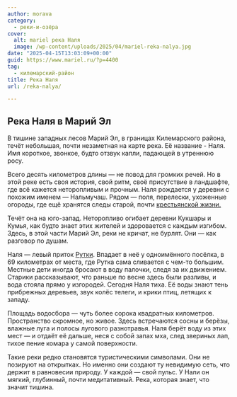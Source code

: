 ```yaml
---
author: morava
category:
  - реки-и-озёра
cover:
  alt: mariel река Наля
  image: /wp-content/uploads/2025/04/mariel-reka-nalya.jpg
date: "2025-04-15T13:03:09+00:00"
guid: https://www.mariel.ru/?p=4400
tag:
  - килемарский-район
title: Река Наля
url: /reka-nalya/

---
```

## **Река Наля в Марий Эл**

В тишине западных лесов Марий Эл, в границах Килемарского района, течёт небольшая, почти незаметная на карте река. Её название \- Наля. Имя короткое, звонкое, будто отзвук капли, падающей в утреннюю росу.

Всего десять километров длины — не повод для громких речей. Но в этой реке есть своя история, свой ритм, своё присутствие в ландшафте, где всё кажется неторопливым и прочным. Наля рождается у деревни с похожим именем — Нальмучаш. Рядом — поля, перелески, ухоженные огороды, где ещё хранятся следы старой, почти [крестьянской жизни.](/derevnya_abrosimovo/)

Течёт она на юго-запад. Неторопливо огибает деревни Кукшары и Кумья, как будто знает этих жителей и здоровается с каждым изгибом. Здесь, в этой части Марий Эл, реки не кричат, не бурлят. Они — как разговор по душам.

Наля — левый приток [Рутки](/arbish/). Впадает в неё у одноимённого посёлка, в 69 километрах от места, где Рутка сама сливается с чем-то большим. Местные дети иногда бросают в воду палочки, следя за их движением. Старики рассказывают, что раньше по весне здесь были разливы, и вода стояла прямо у изгородей. Сегодня Наля тиха. Её воды знают тень прибрежных деревьев, звук колёс телеги, и крики птиц, летящих к западу.

Площадь водосбора — чуть более сорока квадратных километров. Пространство скромное, но живое. Здесь встречаются сосны и берёзы, влажные луга и полосы лугового разнотравья. Наля берёт воду из этих мест — и отдаёт её дальше, неся с собой запах мха, след звериных лап, тихое пение комара у самой поверхности.

Такие реки редко становятся туристическими символами. Они не позируют на открытках. Но именно они создают ту невидимую сеть, что держит в равновесии природу. У каждой — свой пульс. У Нали он мягкий, глубинный, почти медитативный. Река, которая знает, что значит тишина.
